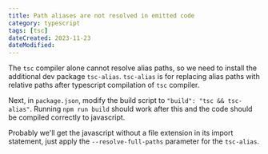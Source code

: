 ```yaml
---
title: Path aliases are not resolved in emitted code
category: typescript
tags: [tsc]
dateCreated: 2023-11-23
dateModified:
---
```


The `tsc` compiler alone cannot resolve alias paths, so we need to install the additional dev package `tsc-alias`.
`tsc-alias` is for replacing alias paths with relative paths after typescript compilation of `tsc` compiler.

Next, in `package.json`, modify the build script to `"build": "tsc && tsc-alias"`. Running `npm run build` should work
after this and the code should be compiled correctly to javascript.

Probably we'll get the javascript without a file extension in its import statement, just apply
the `--resolve-full-paths` parameter for the `tsc-alias`.
